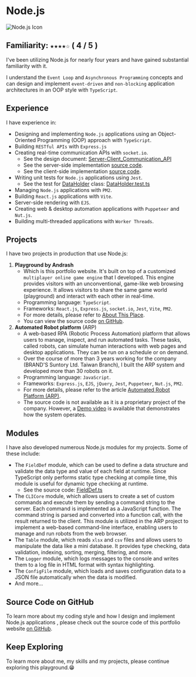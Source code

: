 # Node.js

![Node.js Icon](/assets/default/images/items/nodejsCrystal.svg)

## Familiarity: `★★★★☆` ( 4 / 5 )

I've been utilizing Node.js for nearly four years and have gained substantial familiarity with it.

I understand the `Event Loop` and `Asynchronous Programming` concepts and can design and implement `event-driven` and `non-blocking` application architectures in an OOP style with `TypeScript`.

## Experience

I have experience in:

- Designing and implementing `Node.js` applications using an Object-Oriented Programming (OOP) approach with `TypeScript`.
- Building `RESTful APIs` with `Express.js`
- Creating real-time communication APIs with `socket.io`.
  - See the design document: [Server-Client_Communication_API](/page/md/Server-Client_Communication_API)
  - See the server-side implementation [source code](https://github.com/cocoychris/andrash-portfolio/tree/master/app).
  - See the client-side implementation [source code](https://github.com/cocoychris/andrash-portfolio/blob/master/frontend/src/lib/GameClient.ts).
- Writing unit tests for `Node.js` applications using `Jest`.
  - See the test for [DataHolder](https://github.com/cocoychris/andrash-portfolio/blob/master/frontend/src/lib/data/DataHolder.ts) class: [DataHolder.test.ts](https://github.com/cocoychris/andrash-portfolio/blob/master/frontend/tests/DataHolder.test.ts)
- Managing `Node.js` applications with `PM2`.
- Building `React.js` applications with `Vite`.
- Server-side rendering with `EJS`.
- Creating web & desktop automation applications with `Puppeteer` and `Nut.js`.
- Building multi-threaded applications with `Worker Threads`.

## Projects

I have two projects in production that use Node.js:

1. **Playground by Andrash**
   - Which is this portfolio website. It's built on top of a customized `multiplayer online game engine` that I developed. This engine provides visitors with an unconventional, game-like web browsing experience. It allows visitors to share the same game world (playground) and interact with each other in real-time.
   - Programming language: `TypeScript`.
   - Frameworks: `React.js`, `Express.js`, `socket.io`, `Jest`, `Vite`, `PM2`.
   - For more details, please refer to [About This Place](/page/md/About_This_Place).
   - You can view the source code [on GitHub](https://github.com/cocoychris/andrash-portfolio).
2. **Automated Robot platform** (ARP)
   - A web-based RPA (Robotic Process Automation) platform that allows users to manage, inspect, and run automated tasks. These tasks, called robots, can simulate human interactions with web pages and desktop applications. They can be run on a schedule or on demand.
   - Over the course of more than 3 years working for the company (BRAND'S Suntory Ltd. Taiwan Branch), I built the ARP system and developed more than 30 robots on it.
   - Programming language: `JavaScript`.
   - Frameworks: `Express.js`, `EJS`, `jQuery`, `Jest`, `Puppeteer`, `Nut.js`, `PM2`.
   - For more details, please refer to the article [Automated Robot Platform (ARP)](/page/md/project_arp_system).
   - The source code is not available as it is a proprietary project of the company. However, a [Demo video](https://youtu.be/IO3-2_hz4XU) is available that demonstrates how the system operates.

## Modules

I have also developed numerous Node.js modules for my projects. Some of these include:

- The `FieldDef` module, which can be used to define a data structure and validate the data type and value of each field at runtime. Since TypeScript only performs static type checking at compile time, this module is useful for dynamic type checking at runtime.
  - See the source code: [FieldDef.ts](https://github.com/cocoychris/andrash-portfolio/blob/master/frontend/src/lib/data/FieldDef.ts)
- The `CLICore` module, which allows users to create a set of custom commands and execute them by sending a command string to the server. Each command is implemented as a JavaScript function. The command string is parsed and converted into a function call, with the result returned to the client. This module is utilized in the ARP project to implement a web-based command-line interface, enabling users to manage and run robots from the web browser.
- The `Table` module, which reads `xlsx` and `csv` files and allows users to manipulate the data like a mini database. It provides type checking, data validation, indexing, sorting, merging, filtering, and more.
- The `Logger` module, which logs messages to the console and writes them to a log file in HTML format with syntax highlighting.
- The `ConfigFile` module, which loads and saves configuration data to a JSON file automatically when the data is modified.
- And more...

## Source Code on GitHub

To learn more about my coding style and how I design and implement Node.js applications
, please check out the source code of this portfolio website [on GitHub](https://github.com/cocoychris/andrash-portfolio).

## Keep Exploring

To learn more about me, my skills and my projects, please continue exploring this playground.😁
